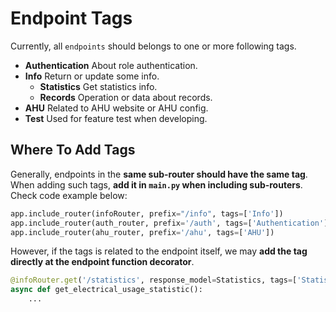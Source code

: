 # Endpoint Tags

Currently, all `endpoints` should belongs to one or more following tags.

- **Authentication** About role authentication.
- **Info** Return or update some info.
  - **Statistics** Get statistics info.
  - **Records** Operation or data about records.
- **AHU** Related to AHU website or AHU config.
- **Test** Used for feature test when developing.

## Where To Add Tags

Generally, endpoints in the **same sub-router should have the same tag**. When adding such tags, **add it in `main.py`
when including sub-routers**. Check code example below:

```python
app.include_router(infoRouter, prefix="/info", tags=['Info'])
app.include_router(auth_router, prefix='/auth', tags=['Authentication'])
app.include_router(ahu_router, prefix='/ahu', tags=['AHU'])
```

However, if the tags is related to the endpoint itself, we may **add the tag directly at the endpoint function
decorator**.

```python
@infoRouter.get('/statistics', response_model=Statistics, tags=['Statistics'])
async def get_electrical_usage_statistic():
    ...
```